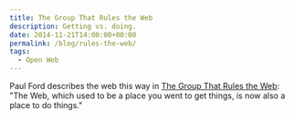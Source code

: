 ```yaml
---
title: The Group That Rules the Web
description: Getting vs. doing.
date: 2014-11-21T14:00:00+00:00
permalink: /blog/rules-the-web/
tags:
  - Open Web
---
```


Paul Ford describes the web this way in [The Group That Rules the Web](http://www.newyorker.com/tech/elements/group-rules-web): "The Web, which used to be a place you went to get things, is now also a place to do things."
